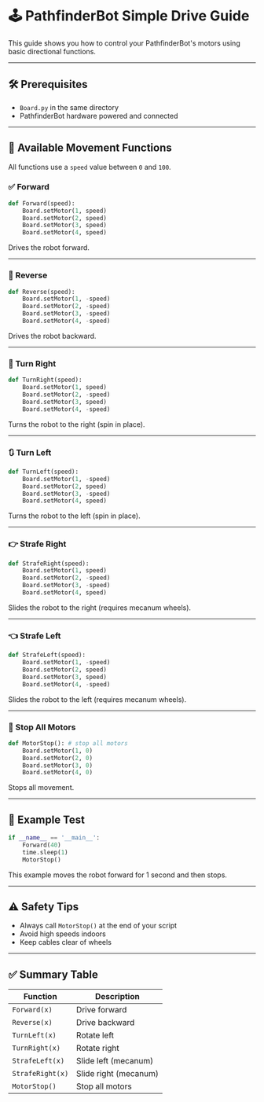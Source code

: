 
# 🕹️ PathfinderBot Simple Drive Guide

This guide shows you how to control your PathfinderBot's motors using basic directional functions. 

---

## 🛠️ Prerequisites

- `Board.py` in the same directory
- PathfinderBot hardware powered and connected

---

## 🚗 Available Movement Functions

All functions use a `speed` value between `0` and `100`.

### ✅ Forward

```python
def Forward(speed):
    Board.setMotor(1, speed) 
    Board.setMotor(2, speed)
    Board.setMotor(3, speed)
    Board.setMotor(4, speed)
```
Drives the robot forward.

---

### 🔁 Reverse

```python
def Reverse(speed):
    Board.setMotor(1, -speed) 
    Board.setMotor(2, -speed)
    Board.setMotor(3, -speed)
    Board.setMotor(4, -speed)
```
Drives the robot backward.

---

### 🔄 Turn Right

```python
def TurnRight(speed):
    Board.setMotor(1, speed) 
    Board.setMotor(2, -speed)
    Board.setMotor(3, speed)
    Board.setMotor(4, -speed)
```
Turns the robot to the right (spin in place).

---

### 🔃 Turn Left

```python
def TurnLeft(speed):
    Board.setMotor(1, -speed) 
    Board.setMotor(2, speed)
    Board.setMotor(3, -speed)
    Board.setMotor(4, speed)
```
Turns the robot to the left (spin in place).

---

### 👉 Strafe Right

```python
def StrafeRight(speed):
    Board.setMotor(1, speed) 
    Board.setMotor(2, -speed)
    Board.setMotor(3, -speed)
    Board.setMotor(4, speed)
```
Slides the robot to the right (requires mecanum wheels).

---

### 👈 Strafe Left

```python
def StrafeLeft(speed):
    Board.setMotor(1, -speed) 
    Board.setMotor(2, speed)
    Board.setMotor(3, speed)
    Board.setMotor(4, -speed)
```
Slides the robot to the left (requires mecanum wheels).

---

### 🛑 Stop All Motors

```python
def MotorStop(): # stop all motors 
    Board.setMotor(1, 0) 
    Board.setMotor(2, 0)
    Board.setMotor(3, 0)
    Board.setMotor(4, 0)
```
Stops all movement.

---

## 🧪 Example Test

```python
if __name__ == '__main__':
    Forward(40)
    time.sleep(1)
    MotorStop()
```

This example moves the robot forward for 1 second and then stops.

---

## ⚠️ Safety Tips

- Always call `MotorStop()` at the end of your script
- Avoid high speeds indoors
- Keep cables clear of wheels

---

## ✅ Summary Table

| Function        | Description               |
|----------------|---------------------------|
| `Forward(x)`    | Drive forward             |
| `Reverse(x)`    | Drive backward            |
| `TurnLeft(x)`   | Rotate left               |
| `TurnRight(x)`  | Rotate right              |
| `StrafeLeft(x)` | Slide left (mecanum)      |
| `StrafeRight(x)`| Slide right (mecanum)     |
| `MotorStop()`   | Stop all motors           |

